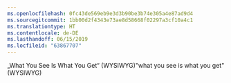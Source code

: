 ```yaml
---
ms.openlocfilehash: 0fc43de569eb9e3d3b90be3b74e305a4e87ad9d4
ms.sourcegitcommit: 1bb00d2f4343e73ae8d58668f02297a3cf10a4c1
ms.translationtype: HT
ms.contentlocale: de-DE
ms.lasthandoff: 06/15/2019
ms.locfileid: "63867707"
---
```

<span data-ttu-id="44bc3-101">„What You See Is What You Get“ (WYSIWYG)</span><span class="sxs-lookup"><span data-stu-id="44bc3-101">"what you see is what you get" (WYSIWYG)</span></span>